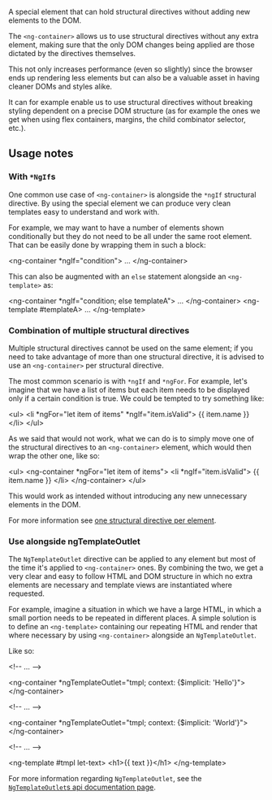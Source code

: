 A special element that can hold structural directives without adding new elements to the DOM.

The `<ng-container>` allows us to use structural directives without any extra element, making sure
that the only DOM changes being applied are those dictated by the directives themselves.

This not only increases performance \(even so slightly\) since the browser ends up rendering less
elements but can also be a valuable asset in having cleaner DOMs and styles alike.

It can for example enable us to use structural directives without breaking styling dependent on a
precise DOM structure \(as for example the ones we get when using flex containers, margins, the
child combinator selector, etc.\).

## Usage notes

### With `*NgIf`s

One common use case of `<ng-container>` is alongside the `*ngIf` structural directive. By using the
special element we can produce very clean templates easy to understand and work with.

For example, we may want to have a number of elements shown conditionally but they do not need to be
all under the same root element. That can be easily done by wrapping them in such a block:

<code-example format="html" language="html">

&lt;ng-container *ngIf="condition"&gt;
  &hellip;
&lt;/ng-container&gt;

</code-example>

This can also be augmented with an `else` statement alongside an `<ng-template>` as:

<code-example format="html" language="html">

&lt;ng-container *ngIf="condition; else templateA"&gt;
  &hellip;
&lt;/ng-container&gt;
&lt;ng-template #templateA&gt;
  &hellip;
&lt;/ng-template&gt;

</code-example>

### Combination of multiple structural directives

Multiple structural directives cannot be used on the same element; if you need to take advantage of
more than one structural directive, it is advised to use an `<ng-container>` per structural
directive.

The most common scenario is with `*ngIf` and `*ngFor`. For example, let's imagine that we have a
list of items but each item needs to be displayed only if a certain condition is true. We could be
tempted to try something like:

<code-example format="html" language="html">

&lt;ul&gt;
  &lt;li *ngFor="let item of items" *ngIf="item.isValid"&gt;
    {{ item.name }}
  &lt;/li&gt;
&lt;/ul&gt;

</code-example>

As we said that would not work, what we can do is to simply move one of the structural directives to
an `<ng-container>` element, which would then wrap the other one, like so:

<code-example format="html" language="html">

&lt;ul&gt;
  &lt;ng-container *ngFor="let item of items"&gt;
    &lt;li *ngIf="item.isValid"&gt;
      {{ item.name }}
    &lt;/li&gt;
  &lt;/ng-container&gt;
&lt;/ul&gt;

</code-example>

This would work as intended without introducing any new unnecessary elements in the DOM.

For more information see [one structural directive per element](guide/structural-directives#one-structural-directive-per-element).

### Use alongside ngTemplateOutlet

The `NgTemplateOutlet` directive can be applied to any element but most of the time it's applied
to `<ng-container>` ones. By combining the two, we get a very clear and easy to follow HTML and DOM
structure in which no extra elements are necessary and template views are instantiated where
requested.

For example, imagine a situation in which we have a large HTML, in which a small portion needs to be
repeated in different places. A simple solution is to define an `<ng-template>` containing our
repeating HTML and render that where necessary by using `<ng-container>` alongside
an `NgTemplateOutlet`.

Like so:

<code-example format="html" language="html">

&lt;!-- &hellip; --&gt;

&lt;ng-container *ngTemplateOutlet="tmpl; context: {&dollar;implicit: 'Hello'}"&gt;
&lt;/ng-container&gt;

&lt;!-- &hellip; --&gt;

&lt;ng-container *ngTemplateOutlet="tmpl; context: {&dollar;implicit: 'World'}"&gt;
&lt;/ng-container&gt;

&lt;!-- &hellip; --&gt;

&lt;ng-template #tmpl let-text&gt;
  &lt;h1&gt;{{ text }}&lt;/h1&gt;
&lt;/ng-template&gt;

</code-example>

For more information regarding `NgTemplateOutlet`, see
the [`NgTemplateOutlet`s api documentation page](api/common/NgTemplateOutlet).

